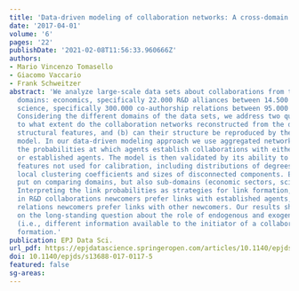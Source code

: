 ```yaml
---
title: 'Data-driven modeling of collaboration networks: A cross-domain analysis'
date: '2017-04-01'
volume: '6'
pages: '22'
publishDate: '2021-02-08T11:56:33.960666Z'
authors:
- Mario Vincenzo Tomasello
- Giacomo Vaccario
- Frank Schweitzer
abstract: 'We analyze large-scale data sets about collaborations from two different
  domains: economics, specifically 22.000 R&D alliances between 14.500 firms, and
  science, specifically 300.000 co-authorship relations between 95.000 scientists.
  Considering the different domains of the data sets, we address two questions: (a)
  to what extent do the collaboration networks reconstructed from the data share common
  structural features, and (b) can their structure be reproduced by the same agent-based
  model. In our data-driven modeling approach we use aggregated network data to calibrate
  the probabilities at which agents establish collaborations with either newcomers
  or established agents. The model is then validated by its ability to reproduce network
  features not used for calibration, including distributions of degrees, path lengths,
  local clustering coefficients and sizes of disconnected components. Emphasis is
  put on comparing domains, but also sub-domains (economic sectors, scientific specializations).
  Interpreting the link probabilities as strategies for link formation, we find that
  in R&D collaborations newcomers prefer links with established agents, while in co-authorship
  relations newcomers prefer links with other newcomers. Our results shed new light
  on the long-standing question about the role of endogenous and exogenous factors
  (i.e., different information available to the initiator of a collaboration) in network
  formation.'
publication: EPJ Data Sci.
url_pdf: https://epjdatascience.springeropen.com/articles/10.1140/epjds/s13688-017-0117-5
doi: 10.1140/epjds/s13688-017-0117-5
featured: false
sg-areas:
---
```

